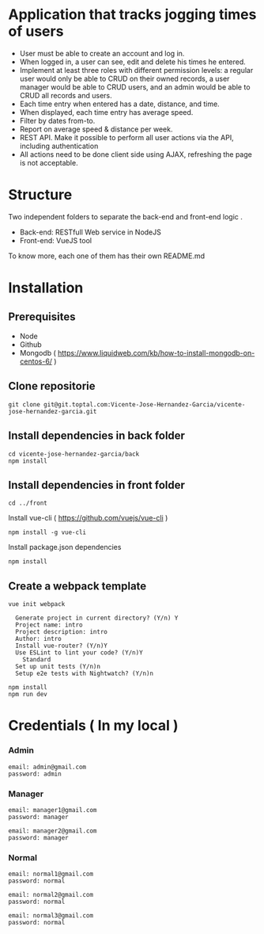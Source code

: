 # Application that tracks jogging times of users
+ User must be able to create an account and log in.
+ When logged in, a user can see, edit and delete his times he entered.
+ Implement at least three roles with different permission levels: a regular user would only be able to CRUD on their owned records, a user manager would be able to CRUD users, and an admin would be able to CRUD all records and users.
+ Each time entry when entered has a date, distance, and time.
+ When displayed, each time entry has average speed.
+ Filter by dates from-to.
+ Report on average speed & distance per week.
+ REST API. Make it possible to perform all user actions via the API, including authentication
+ All actions need to be done client side using AJAX, refreshing the page is not acceptable.

# Structure
Two independent folders to separate the back-end and front-end logic .<br/>
+ Back-end: RESTfull Web service in NodeJS
+ Front-end: VueJS tool

To know more, each one of them has their own README.md

# Installation
## Prerequisites
+ Node
+ Github
+ Mongodb ( https://www.liquidweb.com/kb/how-to-install-mongodb-on-centos-6/ )

## Clone repositorie
```git clone git@git.toptal.com:Vicente-Jose-Hernandez-Garcia/vicente-jose-hernandez-garcia.git```

## Install dependencies in back folder
```
cd vicente-jose-hernandez-garcia/back
npm install
```

## Install dependencies in front folder
```
cd ../front
```

Install vue-cli ( https://github.com/vuejs/vue-cli )

```
npm install -g vue-cli
```

Install package.json dependencies

```
npm install
```

## Create a webpack template
```
vue init webpack 
```
```
  Generate project in current directory? (Y/n) Y
  Project name: intro
  Project description: intro
  Author: intro
  Install vue-router? (Y/n)Y
  Use ESLint to lint your code? (Y/n)Y  
    Standard
  Set up unit tests (Y/n)n
  Setup e2e tests with Nightwatch? (Y/n)n
```
```
npm install
npm run dev
```


# Credentials ( In my local )
### Admin
``` 
email: admin@gmail.com 
password: admin
 ```
 ### Manager
``` 
email: manager1@gmail.com 
password: manager
 ```
 ``` 
email: manager2@gmail.com 
password: manager
 ```
 ### Normal
``` 
email: normal1@gmail.com 
password: normal
 ```
 ``` 
email: normal2@gmail.com 
password: normal
 ```
 ``` 
email: normal3@gmail.com 
password: normal
 ```
  

